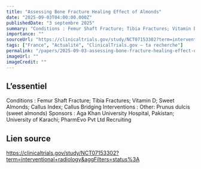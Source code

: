 ```yaml
---
title: "Assessing Bone Fracture Healing Effect of Almonds"
date: "2025-09-03T04:00:00.000Z"
publishedDate: "3 septembre 2025"
summary: "Conditions : Femur Shaft Fracture; Tibia Fractures; Vitamin D; Sweet Almonds; Callus Index; Callus Bridging Interventions : Other: Prunus dulcis (sweet almonds) Sponsors : Aga Khan University Hospital, Pakistan; University of Karachi; PharmEvo Pvt Ltd Recruiting"
importance: ""
sourceUrl: "https://clinicaltrials.gov/study/NCT07153302?term=interventional+radiology&aggFilters=status%3A"
tags: ["France", "Actualité", "ClinicalTrials.gov — ta recherche"]
permalink: "/papers/2025-09-03-assessing-bone-fracture-healing-effect-of-almonds"
imageUrl: ""
imageCredit: ""
---
```


## L’essentiel

Conditions : Femur Shaft Fracture; Tibia Fractures; Vitamin D; Sweet Almonds; Callus Index; Callus Bridging Interventions : Other: Prunus dulcis (sweet almonds) Sponsors : Aga Khan University Hospital, Pakistan; University of Karachi; PharmEvo Pvt Ltd Recruiting

## Lien source

https://clinicaltrials.gov/study/NCT07153302?term=interventional+radiology&aggFilters=status%3A
